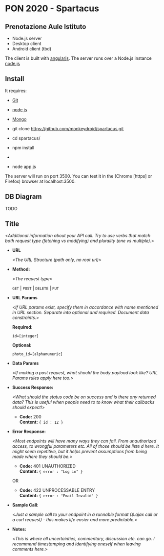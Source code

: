 # PON 2020 -  Spartacus

## Prenotazione Aule Istituto

- Node.js server
- Desktop client
- Android client (tbd)

The client is built with [angularjs](https://angularjs.org/).
The server runs over a Node.js instance [node.js](https://nodejs.org/en/)

## Install

It requires:
* [Git](https://git-scm.com/)
* [node.js](https://nodejs.org/en/)
* [Mongo](https://www.mongodb.com/)

* git clone https://github.com/monkeydroid/spartacus.git
* cd spartacus/
* npm install
* 
* node app.js

The server will run on port 3500.
You can test it in the (Chrome [https] or Firefox) browser at localhost:3500.

## DB Diagram
TODO


**Title**
----
  <_Additional information about your API call. Try to use verbs that match both request type (fetching vs modifying) and plurality (one vs multiple)._>

* **URL**

  <_The URL Structure (path only, no root url)_>

* **Method:**
  
  <_The request type_>

  `GET` | `POST` | `DELETE` | `PUT`
  
*  **URL Params**

   <_If URL params exist, specify them in accordance with name mentioned in URL section. Separate into optional and required. Document data constraints._> 

   **Required:**
 
   `id=[integer]`

   **Optional:**
 
   `photo_id=[alphanumeric]`

* **Data Params**

  <_If making a post request, what should the body payload look like? URL Params rules apply here too._>

* **Success Response:**
  
  <_What should the status code be on success and is there any returned data? This is useful when people need to to know what their callbacks should expect!_>

  * **Code:** 200 <br />
    **Content:** `{ id : 12 }`
 
* **Error Response:**

  <_Most endpoints will have many ways they can fail. From unauthorized access, to wrongful parameters etc. All of those should be liste d here. It might seem repetitive, but it helps prevent assumptions from being made where they should be._>

  * **Code:** 401 UNAUTHORIZED <br />
    **Content:** `{ error : "Log in" }`

  OR

  * **Code:** 422 UNPROCESSABLE ENTRY <br />
    **Content:** `{ error : "Email Invalid" }`

* **Sample Call:**

  <_Just a sample call to your endpoint in a runnable format ($.ajax call or a curl request) - this makes life easier and more predictable._> 

* **Notes:**

  <_This is where all uncertainties, commentary, discussion etc. can go. I recommend timestamping and identifying oneself when leaving comments here._> 
